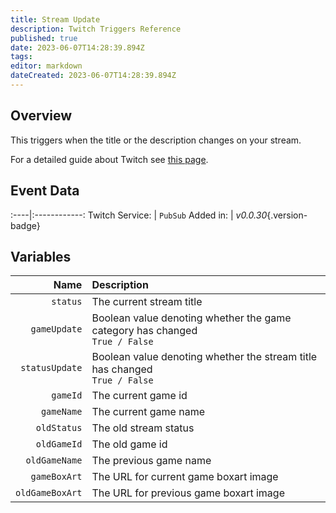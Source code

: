 ```yaml
---
title: Stream Update
description: Twitch Triggers Reference
published: true
date: 2023-06-07T14:28:39.894Z
tags: 
editor: markdown
dateCreated: 2023-06-07T14:28:39.894Z
---
```


## Overview
This triggers when the title or the description changes on your stream. 

For a detailed guide about Twitch see [this page](/Platforms/Twitch).

## Event Data
:----|:------------:
Twitch Service: | `PubSub`
Added in: | *v0.0.30*{.version-badge}

## Variables
Name | Description
----:|:------------
`status` | The current stream title
`gameUpdate` | Boolean value denoting whether the game category has changed <br> `True / False`
`statusUpdate` | Boolean value denoting whether the stream title has changed <br> `True / False`
`gameId` | The current game id
`gameName` | The current game name
`oldStatus` | The old stream status
`oldGameId` | The old game id
`oldGameName` | The previous game name
`gameBoxArt` | The URL for current game boxart image
`oldGameBoxArt` | The URL for previous game boxart image